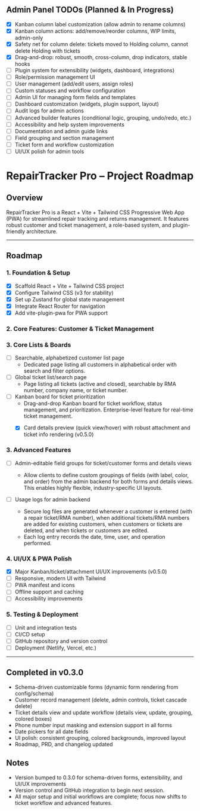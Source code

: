## Admin Panel TODOs (Planned & In Progress)

- [x] Kanban column label customization (allow admin to rename columns)
- [x] Kanban column actions: add/remove/reorder columns, WIP limits, admin-only
- [x] Safety net for column delete: tickets moved to Holding column, cannot delete Holding with tickets
- [x] Drag-and-drop: robust, smooth, cross-column, drop indicators, stable hooks
- [ ] Plugin system for extensibility (widgets, dashboard, integrations)
- [ ] Role/permission management UI
- [ ] User management (add/edit users, assign roles)
- [ ] Custom statuses and workflow configuration
- [ ] Admin UI for managing form fields and templates
- [ ] Dashboard customization (widgets, plugin support, layout)
- [ ] Audit logs for admin actions
- [ ] Advanced builder features (conditional logic, grouping, undo/redo, etc.)
- [ ] Accessibility and help system improvements
- [ ] Documentation and admin guide links
- [ ] Field grouping and section management
- [ ] Ticket form and workflow customization
- [ ] UI/UX polish for admin tools

# RepairTracker Pro – Project Roadmap

## Overview
RepairTracker Pro is a React + Vite + Tailwind CSS Progressive Web App (PWA) for streamlined repair tracking and returns management. It features robust customer and ticket management, a role-based system, and plugin-friendly architecture.

---

## Roadmap

### 1. Foundation & Setup
- [x] Scaffold React + Vite + Tailwind CSS project
- [x] Configure Tailwind CSS (v3 for stability)
- [x] Set up Zustand for global state management
- [x] Integrate React Router for navigation
- [x] Add vite-plugin-pwa for PWA support

### 2. Core Features: Customer & Ticket Management
### 3. Core Lists & Boards
- [ ] Searchable, alphabetized customer list page
    - Dedicated page listing all customers in alphabetical order with search and filter options.
- [ ] Global ticket list/search page
    - Page listing all tickets (active and closed), searchable by RMA number, company name, or ticket number.
- [ ] Kanban board for ticket prioritization
    - Drag-and-drop Kanban board for ticket workflow, status management, and prioritization. Enterprise-level feature for real-time ticket management.
    - [x] Card details preview (quick view/hover) with robust attachment and ticket info rendering (v0.5.0)



### 3. Advanced Features

- [ ] Admin-editable field groups for ticket/customer forms and details views
    - Allow clients to define custom groupings of fields (with label, color, and order) from the admin backend for both forms and details views. This enables highly flexible, industry-specific UI layouts.

- [ ] Usage logs for admin backend
    - Secure log files are generated whenever a customer is entered (with a repair ticket/RMA number), when additional tickets/RMA numbers are added for existing customers, when customers or tickets are deleted, and when tickets or customers are edited.
    - Each log entry records the date, time, user, and operation performed.


### 4. UI/UX & PWA Polish
- [x] Major Kanban/ticket/attachment UI/UX improvements (v0.5.0)
- [ ] Responsive, modern UI with Tailwind
- [ ] PWA manifest and icons
- [ ] Offline support and caching
- [ ] Accessibility improvements

### 5. Testing & Deployment
- [ ] Unit and integration tests
- [ ] CI/CD setup
- [ ] GitHub repository and version control
- [ ] Deployment (Netlify, Vercel, etc.)

---



## Completed in v0.3.0
- Schema-driven customizable forms (dynamic form rendering from config/schema)
- Customer record management (delete, admin controls, ticket cascade delete)
- Ticket details view and update workflow (details view, update, grouping, colored boxes)
- Phone number input masking and extension support in all forms
- Date pickers for all date fields
- UI polish: consistent grouping, colored backgrounds, improved layout
- Roadmap, PRD, and changelog updated

## Notes
- Version bumped to 0.3.0 for schema-driven forms, extensibility, and UI/UX improvements
- Version control and GitHub integration to begin next session.
- All major setup and initial workflows are complete; focus now shifts to ticket workflow and advanced features.
